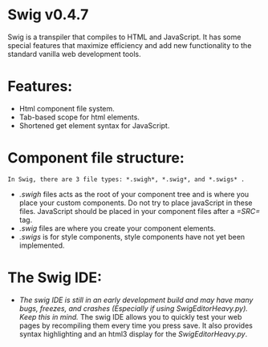  # Swig v0.4.7
 Swig is a transpiler that compiles to HTML and JavaScript.  It has some special features that maximize efficiency and add new functionality to the standard vanilla web development tools.

 # Features:

 * Html component file system.
 * Tab-based scope for html elements.
 * Shortened get element syntax for JavaScript.

 # Component file structure:
	In Swig, there are 3 file types: *.swigh*, *.swig*, and *.swigs* .

 * _.swigh_ files acts as the root of your component tree and is where you place your custom components. Do not try to place javaScript in these files.  JavaScript should be placed in your component files after a _=SRC=_ tag.
 * _.swig_ files are where you create your component elements.
 * _.swigs_ is for style components, style components have not yet been implemented.

 # The Swig IDE:

 * _The swig IDE is still in an early development build and may have many bugs, freezes, and crashes (Especially if using SwigEditorHeavy.py). Keep this in mind._
The swig IDE allows you to quickly test your web pages by recompiling them every time you press save. It also provides syntax highlighting and an html3 display for the _SwigEditorHeavy.py_.